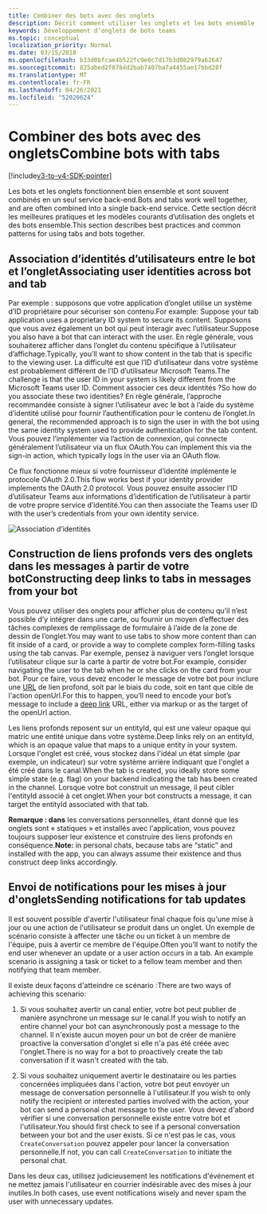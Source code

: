 ```yaml
---
title: Combiner des bots avec des onglets
description: Décrit comment utiliser les onglets et les bots ensemble
keywords: Développement d’onglets de bots teams
ms.topic: conceptual
localization_priority: Normal
ms.date: 03/15/2018
ms.openlocfilehash: b33d0bfcae4b522fc9e0c7d17b3d082979a62647
ms.sourcegitcommit: 825abed2f8784d2bab7407ba7a4455ae17bbd28f
ms.translationtype: MT
ms.contentlocale: fr-FR
ms.lasthandoff: 04/26/2021
ms.locfileid: "52020624"
---
```

# <a name="combine-bots-with-tabs"></a><span data-ttu-id="d5de8-104">Combiner des bots avec des onglets</span><span class="sxs-lookup"><span data-stu-id="d5de8-104">Combine bots with tabs</span></span>

[!include[v3-to-v4-SDK-pointer](~/includes/v3-to-v4-pointer-bots.md)]

<span data-ttu-id="d5de8-105">Les bots et les onglets fonctionnent bien ensemble et sont souvent combinés en un seul service back-end.</span><span class="sxs-lookup"><span data-stu-id="d5de8-105">Bots and tabs work well together, and are often combined into a single back-end service.</span></span> <span data-ttu-id="d5de8-106">Cette section décrit les meilleures pratiques et les modèles courants d’utilisation des onglets et des bots ensemble.</span><span class="sxs-lookup"><span data-stu-id="d5de8-106">This section describes best practices and common patterns for using tabs and bots together.</span></span>

## <a name="associating-user-identities-across-bot-and-tab"></a><span data-ttu-id="d5de8-107">Association d’identités d’utilisateurs entre le bot et l’onglet</span><span class="sxs-lookup"><span data-stu-id="d5de8-107">Associating user identities across bot and tab</span></span>

<span data-ttu-id="d5de8-108">Par exemple : supposons que votre application d’onglet utilise un système d’ID propriétaire pour sécuriser son contenu.</span><span class="sxs-lookup"><span data-stu-id="d5de8-108">For example: Suppose your tab application uses a proprietary ID system to secure its content.</span></span> <span data-ttu-id="d5de8-109">Supposons que vous avez également un bot qui peut interagir avec l’utilisateur.</span><span class="sxs-lookup"><span data-stu-id="d5de8-109">Suppose you also have a bot that can interact with the user.</span></span> <span data-ttu-id="d5de8-110">En règle générale, vous souhaiterez afficher dans l’onglet du contenu spécifique à l’utilisateur d’affichage.</span><span class="sxs-lookup"><span data-stu-id="d5de8-110">Typically, you’ll want to show content in the tab that is specific to the viewing user.</span></span> <span data-ttu-id="d5de8-111">La difficulté est que l’ID d’utilisateur dans votre système est probablement différent de l’ID d’utilisateur Microsoft Teams.</span><span class="sxs-lookup"><span data-stu-id="d5de8-111">The challenge is that the user ID in your system is likely different from the Microsoft Teams user ID.</span></span> <span data-ttu-id="d5de8-112">Comment associer ces deux identités ?</span><span class="sxs-lookup"><span data-stu-id="d5de8-112">So how do you associate these two identities?</span></span>
<span data-ttu-id="d5de8-113">En règle générale, l’approche recommandée consiste à signer l’utilisateur avec le bot à l’aide du système d’identité utilisé pour fournir l’authentification pour le contenu de l’onglet.</span><span class="sxs-lookup"><span data-stu-id="d5de8-113">In general, the recommended approach is to sign the user in with the bot using the same identity system used to provide authentication for the tab content.</span></span> <span data-ttu-id="d5de8-114">Vous pouvez l’implémenter via l’action de connexion, qui connecte généralement l’utilisateur via un flux OAuth.</span><span class="sxs-lookup"><span data-stu-id="d5de8-114">You can implement this via the sign-in action, which typically logs in the user via an OAuth flow.</span></span>

<span data-ttu-id="d5de8-115">Ce flux fonctionne mieux si votre fournisseur d’identité implémente le protocole OAuth 2.0.</span><span class="sxs-lookup"><span data-stu-id="d5de8-115">This flow works best if your identity provider implements the OAuth 2.0 protocol.</span></span> <span data-ttu-id="d5de8-116">Vous pouvez ensuite associer l’ID d’utilisateur Teams aux informations d’identification de l’utilisateur à partir de votre propre service d’identité.</span><span class="sxs-lookup"><span data-stu-id="d5de8-116">You can then associate the Teams user ID with the user’s credentials from your own identity service.</span></span>

   ![Association d’identités](~/assets/images/bots/associating_contexts.png)

## <a name="constructing-deep-links-to-tabs-in-messages-from-your-bot"></a><span data-ttu-id="d5de8-118">Construction de liens profonds vers des onglets dans les messages à partir de votre bot</span><span class="sxs-lookup"><span data-stu-id="d5de8-118">Constructing deep links to tabs in messages from your bot</span></span>

<span data-ttu-id="d5de8-119">Vous pouvez utiliser des onglets pour afficher plus de contenu qu’il n’est possible d’y intégrer dans une carte, ou fournir un moyen d’effectuer des tâches complexes de remplissage de formulaire à l’aide de la zone de dessin de l’onglet.</span><span class="sxs-lookup"><span data-stu-id="d5de8-119">You may want to use tabs to show more content than can fit inside of a card, or provide a way to complete complex form-filling tasks using the tab canvas.</span></span> <span data-ttu-id="d5de8-120">Par exemple, pensez à naviguer vers l’onglet lorsque l’utilisateur clique sur la carte à partir de votre bot.</span><span class="sxs-lookup"><span data-stu-id="d5de8-120">For example, consider navigating the user to the tab when he or she clicks on the card from your bot.</span></span> <span data-ttu-id="d5de8-121">Pour ce faire, vous devez encoder le message de votre bot pour inclure une [URL](~/concepts/build-and-test/deep-links.md) de lien profond, soit par le biais du code, soit en tant que cible de l'action openUrl.</span><span class="sxs-lookup"><span data-stu-id="d5de8-121">For this to happen, you’ll need to encode your bot’s message to include a [deep link](~/concepts/build-and-test/deep-links.md) URL, either via markup or as the target of the openUrl action.</span></span>

<span data-ttu-id="d5de8-122">Les liens profonds reposent sur un entityId, qui est une valeur opaque qui matric une entité unique dans votre système.</span><span class="sxs-lookup"><span data-stu-id="d5de8-122">Deep links rely on an entityId, which is an opaque value that maps to a unique entity in your system.</span></span> <span data-ttu-id="d5de8-123">Lorsque l'onglet est créé, vous stockez dans l'idéal un état simple (par exemple, un indicateur) sur votre système arrière indiquant que l'onglet a été créé dans le canal.</span><span class="sxs-lookup"><span data-stu-id="d5de8-123">When the tab is created, you ideally store some simple state (e.g. flag) on your backend indicating the tab has been created in the channel.</span></span> <span data-ttu-id="d5de8-124">Lorsque votre bot construit un message, il peut cibler l'entityId associé à cet onglet.</span><span class="sxs-lookup"><span data-stu-id="d5de8-124">When your bot constructs a message, it can target the entityId associated with that tab.</span></span>

<span data-ttu-id="d5de8-125">**Remarque : dans** les conversations personnelles, étant donné que les onglets sont « statiques » et installés avec l'application, vous pouvez toujours supposer leur existence et construire des liens profonds en conséquence.</span><span class="sxs-lookup"><span data-stu-id="d5de8-125">**Note:** in personal chats, because tabs are “static” and installed with the app, you can always assume their existence and thus construct deep links accordingly.</span></span>

## <a name="sending-notifications-for-tab-updates"></a><span data-ttu-id="d5de8-126">Envoi de notifications pour les mises à jour d'onglets</span><span class="sxs-lookup"><span data-stu-id="d5de8-126">Sending notifications for tab updates</span></span>

<span data-ttu-id="d5de8-127">Il est souvent possible d'avertir l'utilisateur final chaque fois qu'une mise à jour ou une action de l'utilisateur se produit dans un onglet. Un exemple de scénario consiste à affecter une tâche ou un ticket à un membre de l'équipe, puis à avertir ce membre de l'équipe.</span><span class="sxs-lookup"><span data-stu-id="d5de8-127">Often you’ll want to notify the end user whenever an update or a user action occurs in a tab. An example scenario is assigning a task or ticket to a fellow team member and then notifying that team member.</span></span>

<span data-ttu-id="d5de8-128">Il existe deux façons d'atteindre ce scénario :</span><span class="sxs-lookup"><span data-stu-id="d5de8-128">There are two ways of achieving this scenario:</span></span>

1. <span data-ttu-id="d5de8-129">Si vous souhaitez avertir un canal entier, votre bot peut publier de manière asynchrone un message sur le canal.</span><span class="sxs-lookup"><span data-stu-id="d5de8-129">If you wish to notify an entire channel your bot can asynchronously post a message to the channel.</span></span> <span data-ttu-id="d5de8-130">Il n'existe aucun moyen pour un bot de créer de manière proactive la conversation d'onglet si elle n'a pas été créée avec l'onglet.</span><span class="sxs-lookup"><span data-stu-id="d5de8-130">There is no way for a bot to proactively create the tab conversation if it wasn't created with the tab.</span></span>

2. <span data-ttu-id="d5de8-131">Si vous souhaitez uniquement avertir le destinataire ou les parties concernées impliquées dans l'action, votre bot peut envoyer un message de conversation personnelle à l'utilisateur.</span><span class="sxs-lookup"><span data-stu-id="d5de8-131">If you wish to only notify the recipient or interested parties involved with the action, your bot can send a personal chat message to the user.</span></span> <span data-ttu-id="d5de8-132">Vous devez d'abord vérifier si une conversation personnelle existe entre votre bot et l'utilisateur.</span><span class="sxs-lookup"><span data-stu-id="d5de8-132">You should first check to see if a personal conversation between your bot and the user exists.</span></span> <span data-ttu-id="d5de8-133">Si ce n'est pas le cas, vous `CreateConversation` pouvez appeler pour lancer la conversation personnelle.</span><span class="sxs-lookup"><span data-stu-id="d5de8-133">If not, you can call `CreateConversation` to initiate the personal chat.</span></span>

<span data-ttu-id="d5de8-134">Dans les deux cas, utilisez judicieusement les notifications d'événement et ne mettez jamais l'utilisateur en courrier indésirable avec des mises à jour inutiles.</span><span class="sxs-lookup"><span data-stu-id="d5de8-134">In both cases, use event notifications wisely and never spam the user with unnecessary updates.</span></span>
